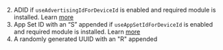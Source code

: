 2. ADID if `useAdvertisingIdForDeviceId` is enabled and required module is installed. Learn [more](./#advertiser-id)
3. App Set ID with an “S” appended if `useAppSetIdForDeviceId` is enabled and required module is installed. Learn [more](./#app-set-id)
4. A randomly generated UUID with an "R" appended